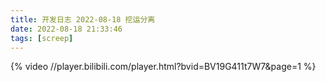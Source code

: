 ```yaml
---
title: 开发日志 2022-08-18 挖运分离
date: 2022-08-18 21:33:46
tags: [screep]
---
```


{% video //player.bilibili.com/player.html?bvid=BV19G411t7W7&page=1 %}
